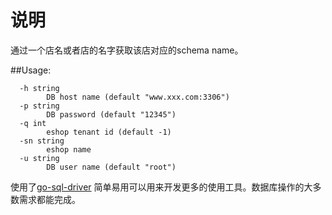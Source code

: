 # 说明
通过一个店名或者店的名字获取该店对应的schema name。

##Usage:
```
  -h string
        DB host name (default "www.xxx.com:3306")
  -p string
        DB password (default "12345")
  -q int
        eshop tenant id (default -1)
  -sn string
        eshop name
  -u string
        DB user name (default "root")
```

使用了[go-sql-driver](http://godoc.org/github.com/go-sql-driver/mysql)
简单易用可以用来开发更多的使用工具。数据库操作的大多数需求都能完成。